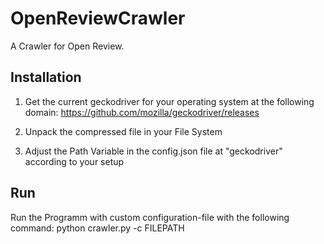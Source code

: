 # OpenReviewCrawler
A Crawler for Open Review. 

## Installation
1. Get the current geckodriver for your operating system at the following domain:
https://github.com/mozilla/geckodriver/releases

2. Unpack the compressed file in your File System 

3. Adjust the Path Variable in the config.json file at "geckodriver" according to your setup

## Run
Run the Programm with custom configuration-file with the following command:
python crawler.py -c FILEPATH